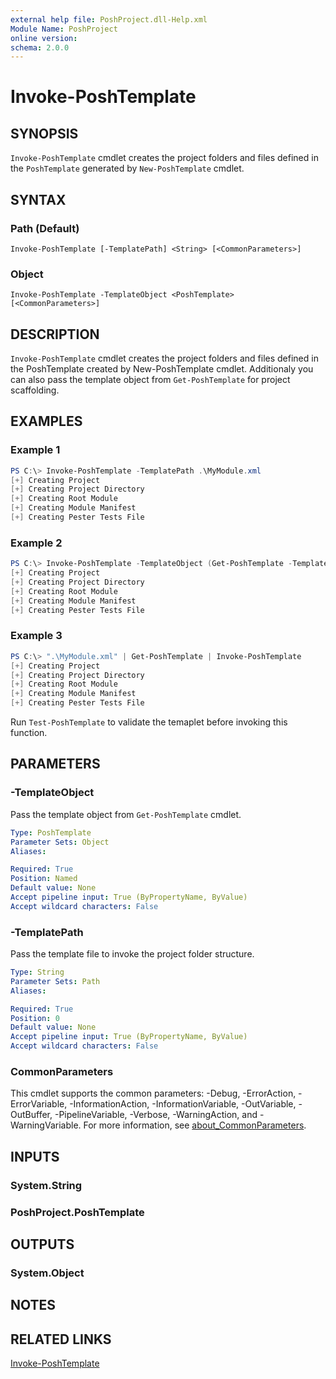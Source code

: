 ```yaml
---
external help file: PoshProject.dll-Help.xml
Module Name: PoshProject
online version:
schema: 2.0.0
---
```


# Invoke-PoshTemplate

## SYNOPSIS
`Invoke-PoshTemplate` cmdlet creates the project folders and files defined in the `PoshTemplate` generated by `New-PoshTemplate` cmdlet.

## SYNTAX

### Path (Default)
```
Invoke-PoshTemplate [-TemplatePath] <String> [<CommonParameters>]
```

### Object
```
Invoke-PoshTemplate -TemplateObject <PoshTemplate> [<CommonParameters>]
```

## DESCRIPTION
`Invoke-PoshTemplate` cmdlet creates the project folders and files defined in the PoshTemplate created by New-PoshTemplate cmdlet. Additionaly you can also 
pass the template object from `Get-PoshTemplate` for project scaffolding.

## EXAMPLES

### Example 1
```powershell
PS C:\> Invoke-PoshTemplate -TemplatePath .\MyModule.xml
[+] Creating Project
[+] Creating Project Directory
[+] Creating Root Module
[+] Creating Module Manifest
[+] Creating Pester Tests File
```

### Example 2
```powershell
PS C:\> Invoke-PoshTemplate -TemplateObject (Get-PoshTemplate -TemplatePath .\MyModule.xml)
[+] Creating Project
[+] Creating Project Directory
[+] Creating Root Module
[+] Creating Module Manifest
[+] Creating Pester Tests File
```

### Example 3
```powershell
PS C:\> ".\MyModule.xml" | Get-PoshTemplate | Invoke-PoshTemplate
[+] Creating Project
[+] Creating Project Directory
[+] Creating Root Module
[+] Creating Module Manifest
[+] Creating Pester Tests File
```

Run `Test-PoshTemplate` to validate the temaplet before invoking this function.

## PARAMETERS

### -TemplateObject
Pass the template object from `Get-PoshTemplate` cmdlet.

```yaml
Type: PoshTemplate
Parameter Sets: Object
Aliases:

Required: True
Position: Named
Default value: None
Accept pipeline input: True (ByPropertyName, ByValue)
Accept wildcard characters: False
```

### -TemplatePath
Pass the template file to invoke the project folder structure.

```yaml
Type: String
Parameter Sets: Path
Aliases:

Required: True
Position: 0
Default value: None
Accept pipeline input: True (ByPropertyName, ByValue)
Accept wildcard characters: False
```

### CommonParameters
This cmdlet supports the common parameters: -Debug, -ErrorAction, -ErrorVariable, -InformationAction, -InformationVariable, -OutVariable, -OutBuffer, -PipelineVariable, -Verbose, -WarningAction, and -WarningVariable. For more information, see [about_CommonParameters](http://go.microsoft.com/fwlink/?LinkID=113216).

## INPUTS

### System.String

### PoshProject.PoshTemplate

## OUTPUTS

### System.Object
## NOTES

## RELATED LINKS

[Invoke-PoshTemplate](https://github.com/IndividualsinDemand/PoshProject/blob/master/docs/Invoke-PoshTemplate.md)